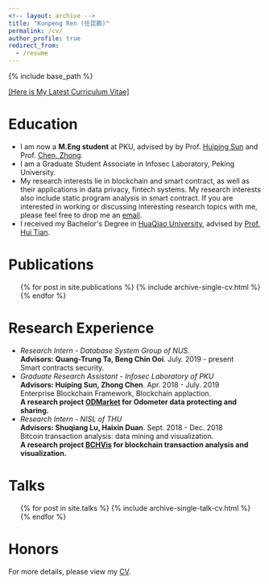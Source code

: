 ```yaml
---
<!-- layout: archive -->
title: "Kunpeng Ren (任昆鹏)"
permalink: /cv/
author_profile: true
redirect_from:
  - /resume
---
```


{% include base_path %}

[[Here is My Latest Curriculum Vitae]](http://kunpengren.github.io/files/CV_Kunpeng.pdf)


Education
======
* I am now a **M.Eng student** at PKU, advised by by Prof. [Huiping Sun](https://huipingsun.github.io/) and Prof. [Chen, Zhong](https://eecs.pku.edu.cn/info/1502/6739.htm).
* I am a Graduate Student Associate in Infosec Laboratory, Peking University.
* My research interests lie in blockchain and smart contract, as well as their applications in data privacy, fintech systems. My research interests also include static program analysis in smart contract. If you are interested in working or discussing interesting research topics with me, please feel free to drop me an <a href="mailto:kunpengren@pku.edu.cn">email</a>.
* I received my Bachelor's Degree in [HuaQiao University](https://www.sjtu.edu.cn), advised by [Prof. Hui Tian](http://www.scholat.com/htian.en). 


Publications
======
  <ul>{% for post in site.publications %}
    {% include archive-single-cv.html %}
  {% endfor %}</ul>


Research Experience
======
* <i> Research Intern - Database System Group of NUS. </i> <br> **Advisors: Quang-Trung Ta, Beng Chin Ooi**.  July. 2019 - present<br>Smart contracts security.
* <i> Graduate Research Assistant - Infosec Laboratory of PKU</i> <br> **Advisors: Huiping Sun, Zhong Chen**. Apr. 2018 - July. 2019 <br>Enterprise Blockchain Framework, Blockchain applaction.<br>**A research project [ODMarket](https://kunpengren.github.io/portfolio/portfolio-2/) for Odometer data protecting and sharing.**
* <i> Research Intern - NISL of THU</i> <br> **Advisors: Shuqiang Lu, Haixin Duan**. Sept. 2018 - Dec. 2018<br>Bitcoin transaction analysis: data mining and visualization.<br>**A research project [BCHVis](https://kunpengren.github.io/portfolio/portfolio-1/) for blockchain transaction analysis and visualization.**
  
Talks
======
  <ul>{% for post in site.talks %}
    {% include archive-single-talk-cv.html %}
  {% endfor %}</ul>


Honors
=====
For more details, please view my [CV](http://kunpengren.github.io/files/CV_Kunpeng.pdf).